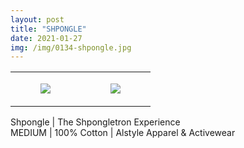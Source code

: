 ```yaml
---
layout: post
title: "SHPONGLE"
date: 2021-01-27
img: /img/0134-shpongle.jpg
---
```




<table style="width:100%;"><tr><td style="vertical-align:top;">
      <figure class="tmblr-full" data-orig-height="2048" data-orig-width="1365" data-orig-src="https://concertshirts.netlify.app/shirts/0134/0134-01.jpg"><img src="https://64.media.tumblr.com/d70f653fd1839c7bc29d399d68c7fc57/37c08cb7531ec44e-65/s540x810/58228e28940dfcaeae99921d77f43a1851b25bdd.jpg" data-orig-height="2048" data-orig-width="1365" data-orig-src="https://concertshirts.netlify.app/shirts/0134/0134-01.jpg"/></figure></td>
    <td style="vertical-align:top;">
      <figure class="tmblr-full" data-orig-height="2048" data-orig-width="1365" data-orig-src="https://concertshirts.netlify.app/shirts/0134/0134-02.jpg"><img src="https://64.media.tumblr.com/cfc742eb7f3bfee8e764eb0b838561be/37c08cb7531ec44e-f2/s540x810/15bc1a616984dc8bc23edefcf33a71cc99b4b735.jpg" data-orig-height="2048" data-orig-width="1365" data-orig-src="https://concertshirts.netlify.app/shirts/0134/0134-02.jpg"/></figure></td>
  </tr></table><p>
  Shpongle | The Shpongletron Experience<br/>MEDIUM | 100% Cotton | Alstyle Apparel &amp; Activewear
</p>
